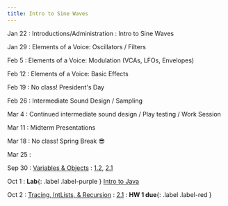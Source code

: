 ```yaml
---
title: Intro to Sine Waves
---
```


Jan 22
: Introductions/Administration
: Intro to Sine Waves

Jan 29
: Elements of a Voice: Oscillators / Filters

Feb 5
: Elements of a Voice: Modulation (VCAs, LFOs, Envelopes)

Feb 12
: Elements of a Voice: Basic Effects

Feb 19
: No class! President's Day

Feb 26
: Intermediate Sound Design / Sampling

Mar 4
: Continued intermediate sound design / Play testing / Work Session

Mar 11
: Midterm Presentations

Mar 18
: No class! Spring Break 😎

Mar 25
:

<!-- Sep 29
: **Section**{: .label .label-purple }[Intro to Java](#)
: [Solution](#) -->

Sep 30
: [Variables & Objects](#)
: [1.2](#), [2.1](#)

Oct 1
: **Lab**{: .label .label-purple } [Intro to Java](#)

Oct 2
: [Tracing, IntLists, & Recursion](#)
: [2.1](#)
: **HW 1 due**{: .label .label-red }
